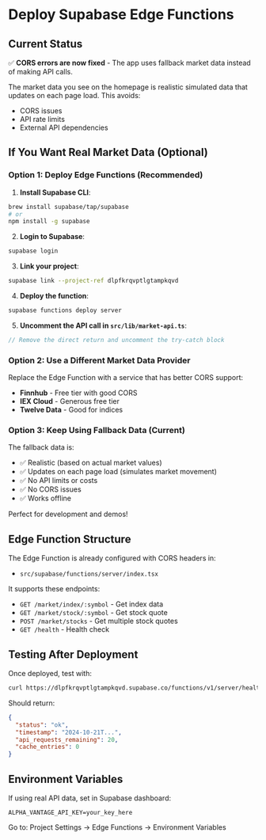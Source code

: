 # Deploy Supabase Edge Functions

## Current Status

✅ **CORS errors are now fixed** - The app uses fallback market data instead of making API calls.

The market data you see on the homepage is realistic simulated data that updates on each page load. This avoids:
- CORS issues
- API rate limits
- External API dependencies

## If You Want Real Market Data (Optional)

### Option 1: Deploy Edge Functions (Recommended)

1. **Install Supabase CLI**:
```bash
brew install supabase/tap/supabase
# or
npm install -g supabase
```

2. **Login to Supabase**:
```bash
supabase login
```

3. **Link your project**:
```bash
supabase link --project-ref dlpfkrqvptlgtampkqvd
```

4. **Deploy the function**:
```bash
supabase functions deploy server
```

5. **Uncomment the API call in `src/lib/market-api.ts`**:
```typescript
// Remove the direct return and uncomment the try-catch block
```

### Option 2: Use a Different Market Data Provider

Replace the Edge Function with a service that has better CORS support:
- **Finnhub** - Free tier with good CORS
- **IEX Cloud** - Generous free tier
- **Twelve Data** - Good for indices

### Option 3: Keep Using Fallback Data (Current)

The fallback data is:
- ✅ Realistic (based on actual market values)
- ✅ Updates on each page load (simulates market movement)
- ✅ No API limits or costs
- ✅ No CORS issues
- ✅ Works offline

Perfect for development and demos!

## Edge Function Structure

The Edge Function is already configured with CORS headers in:
- `src/supabase/functions/server/index.tsx`

It supports these endpoints:
- `GET /market/index/:symbol` - Get index data
- `GET /market/stock/:symbol` - Get stock quote
- `POST /market/stocks` - Get multiple stock quotes
- `GET /health` - Health check

## Testing After Deployment

Once deployed, test with:
```bash
curl https://dlpfkrqvptlgtampkqvd.supabase.co/functions/v1/server/health
```

Should return:
```json
{
  "status": "ok",
  "timestamp": "2024-10-21T...",
  "api_requests_remaining": 20,
  "cache_entries": 0
}
```

## Environment Variables

If using real API data, set in Supabase dashboard:
```
ALPHA_VANTAGE_API_KEY=your_key_here
```

Go to: Project Settings → Edge Functions → Environment Variables
